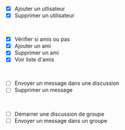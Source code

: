 - [x] Ajouter un utlisateur
- [X] Supprimer un utilisateur

<br>

- [X] Vérifier si amis ou pas
- [X] Ajouter un ami
- [X] Supprimer un ami
- [X] Voir liste d'amis

<br>

- [ ] Envoyer un message dans une discussion
- [ ] Supprimer un message

<br>

- [ ] Démarrer une discussion de groupe
- [ ] Envoyer un message dans un groupe

